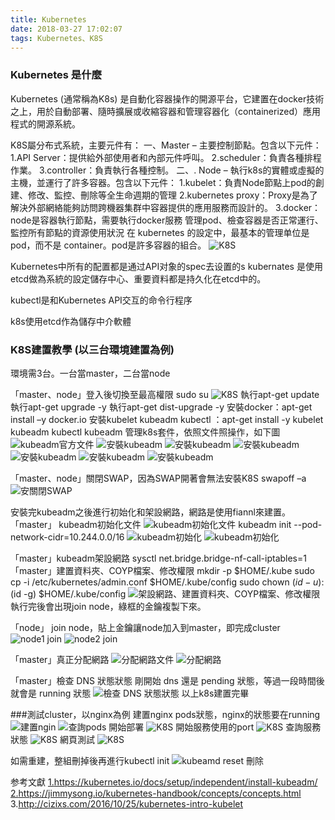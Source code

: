 ```yaml
---
title: Kubernetes
date: 2018-03-27 17:02:07
tags: Kubernetes、K8S
---
```

### Kubernetes 是什麼
Kubernetes (通常稱為K8s) 是自動化容器操作的開源平台，它建置在docker技術之上，用於自動部署、隨時擴展或收縮容器和管理容器化（containerized）應用程式的開源系統。

K8S屬分布式系統，主要元件有：
一、Master – 主要控制節點。包含以下元件：
    1.API Server：提供給外部使用者和內部元件呼叫。
    2.scheduler：負責各種排程作業。
    3.controller：負責執行各種控制。
二、. Node – 執行k8s的實體或虛擬的主機，並運行了許多容器。包含以下元件：
    1.kubelet：負責Node節點上pod的創建、修改、監控、刪除等全生命週期的管理
    2.kubernetes proxy：Proxy是為了解決外部網絡能夠訪問跨機器集群中容器提供的應用服務而設計的。
    3.docker：node是容器執行節點，需要執行docker服務
管理pod、檢查容器是否正常運行、監控所有節點的資源使用狀況
在 kubernetes 的設定中，最基本的管理单位是pod，而不是 container。pod是許多容器的組合。
![K8S](pod.jpg "pod VS container")

Kubernetes中所有的配置都是通过API对象的spec去设置的s
kubernates 是使用etcd做為系統的設定儲存中心、重要資料都是持久化在etcd中的。


kubectl是和Kubernetes API交互的命令行程序

k8s使用etcd作為儲存中介軟體


### K8S建置教學 (以三台環境建置為例)
環境需3台。一台當master，二台當node

「master、node」登入後切換至最高權限 sudo su 
![K8S](0.jpg "sudo su")
執行apt-get update 
執行apt-get upgrade -y
執行apt-get dist-upgrade -y
安裝docker：apt-get install –y docker.io 
安裝kubelet kubeadm kubectl ：apt-get install -y kubelet kubeadm kubectl 
kubeadm 管理k8s套件，依照文件照操作，如下圖
![kubeadm官方文件](kubeadm.jpg "kubeadm官方文件")
![安裝kubeadm](001.jpg "安裝kubeadm")
![安裝kubeadm](002.jpg "安裝kubeadm")
![安裝kubeadm](003.jpg "安裝kubeadm")
![安裝kubeadm](004.jpg "安裝kubeadm")
![安裝kubeadm](005.jpg "安裝kubeadm")
![安裝kubeadm](006.jpg "安裝kubeadm")

「master、node」關閉SWAP，因為SWAP開著會無法安裝K8S
swapoff –a 
![安關閉SWAP](swapoff.jpg "關閉SWAPS")

安裝完kubeadm之後進行初始化和架設網路，網路是使用fiannl來建置。
「master」 kubeadm初始化文件
![kubeadm初始化文件](screenshot_002.jpg "kubeadm初始化文件")
kubeadm init --pod-network-cidr=10.244.0.0/16 
![kubeadm初始化](screenshot_003.jpg "kubeadm初始化")
![kubeadm初始化](screenshot_004.jpg "kubeadm初始化")

「master」kubeadm架設網路
sysctl net.bridge.bridge-nf-call-iptables=1
「master」建置資料夾、COYP檔案、修改權限
mkdir -p $HOME/.kube 
sudo cp -i /etc/kubernetes/admin.conf $HOME/.kube/config 
sudo chown $(id -u):$(id -g) $HOME/.kube/config
![架設網路、建置資料夾、COYP檔案、修改權限](screenshot_006.jpg "架設網路、建置資料夾、COYP檔案、修改權限")
執行完後會出現join node，綠框的金鑰複製下來。

「node」 join node，貼上金鑰讓node加入到master，即完成cluster
![node1 join](screenshot_007.jpg "node1 join")
![node2 join](screenshot_008.jpg "node1 join")

「master」真正分配網路
![分配網路文件](screenshot_009.jpg "分配網路文件")
![分配網路](screenshot_010.jpg "分配網路")

「master」檢查 DNS 狀態狀態
剛開始 dns 還是 pending 狀態，等過一段時間後就會是 running 狀態
![檢查 DNS 狀態狀態](screenshot_011.jpg "檢查 DNS 狀態狀態")
以上k8s建置完畢

###測試cluster，以nginx為例
建置nginx pods狀態，nginx的狀態要在running
![建置ngin](screenshot_012.jpg "建置ngin台")
![查詢pods](screenshot_013.jpg "查詢pods")
開始部署
![K8S](screenshot_014.jpg "控制台")
開始服務使用的port
![K8S](screenshot_015.jpg "控制台")
查詢服務狀態
![K8S](screenshot_016.jpg "控制台")
 網頁測試
![K8S](screenshot_017.jpg "控制台")


如需重建，整組刪掉後再進行kubectl init
![kubeamd reset 刪除](screenshot_001.jpg "kubeamd reset 刪除")


参考文獻
<a href="https://kubernetes.io/docs/setup/independent/install-kubeadm/">1.https://kubernetes.io/docs/setup/independent/install-kubeadm/</a>
<a href="https://jimmysong.io/kubernetes-handbook/concepts/concepts.html">2.https://jimmysong.io/kubernetes-handbook/concepts/concepts.html</a>
<a herf="http://cizixs.com/2016/10/25/kubernetes-intro-kubelet">3.http://cizixs.com/2016/10/25/kubernetes-intro-kubelet </a>